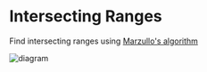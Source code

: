 # Intersecting Ranges
Find intersecting ranges using [Marzullo's algorithm](https://en.wikipedia.org/wiki/Marzullo%27s_algorithm) 

![diagram](https://i.imgur.com/ZRLJN8H.png)
